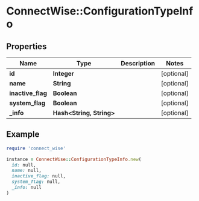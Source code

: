 # ConnectWise::ConfigurationTypeInfo

## Properties

| Name | Type | Description | Notes |
| ---- | ---- | ----------- | ----- |
| **id** | **Integer** |  | [optional] |
| **name** | **String** |  | [optional] |
| **inactive_flag** | **Boolean** |  | [optional] |
| **system_flag** | **Boolean** |  | [optional] |
| **_info** | **Hash&lt;String, String&gt;** |  | [optional] |

## Example

```ruby
require 'connect_wise'

instance = ConnectWise::ConfigurationTypeInfo.new(
  id: null,
  name: null,
  inactive_flag: null,
  system_flag: null,
  _info: null
)
```

